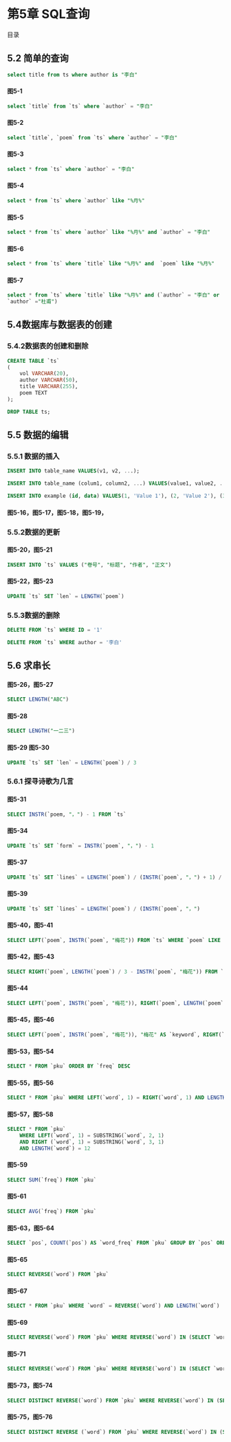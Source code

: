 # 第5章 SQL查询

目录

## 5.2 简单的查询
```sql
select title from ts where author is "李白"
```

#### 图5-1
```sql
select `title` from `ts` where `author` = "李白"
```

#### 图5-2
```sql
select `title`, `poem` from `ts` where `author` = "李白"
```

#### 图5-3
```sql
select * from `ts` where `author` = "李白"
```

#### 图5-4
```sql
select * from `ts` where `author` like "%月%"
```

#### 图5-5
```sql
select * from `ts` where `author` like "%月%" and `author` = "李白"
```

#### 图5-6
```sql
select * from `ts` where `title` like "%月%" and  `poem` like "%月%"
```

#### 图5-7
```sql
select * from `ts` where `title` like "%月%" and (`author` = "李白" or
`author` ="杜甫")
```

## 5.4数据库与数据表的创建

### 5.4.2数据表的创建和删除

```sql
CREATE TABLE `ts`
(
    vol VARCHAR(20),
    author VARCHAR(50),
    title VARCHAR(255),
    poem TEXT
);
```

```sql
DROP TABLE ts;
```




## 5.5 数据的编辑

### 5.5.1 数据的插入

```sql
INSERT INTO table_name VALUES(v1, v2, ...);
```

```sql
INSERT INTO table_name (colum1, column2, ...) VALUES(value1, value2, ...);
```

```sql
INSERT INTO example (id, data) VALUES(1, 'Value 1'), (2, 'Value 2'), (3, 'Value 3');
```

#### 图5-16，图5-17，图5-18，图5-19，

### 5.5.2数据的更新

#### 图5-20，图5-21

```sql
INSERT INTO `ts` VALUES ("卷号", "标题", "作者", "正文")
```

#### 图5-22，图5-23

```sql
UPDATE `ts` SET `len` = LENGTH(`poem`)
```

### 5.5.3数据的删除

```sql
DELETE FROM `ts` WHERE ID = '1'
```

```sql
DELETE FROM `ts` WHERE author = '李白'
```

## 5.6 求串长
#### 图5-26，图5-27
```sql
SELECT LENGTH("ABC")
```

#### 图5-28

```sql
SELECT LENGTH("一二三")
```

#### 图5-29 图5-30

```sql
UPDATE `ts` SET `len` = LENGTH(`poem`) / 3
```

### 5.6.1 探寻诗歌为几言
#### 图5-31

```sql
SELECT INSTR(`poem, "，") - 1 FROM `ts`
```

#### 图5-34

```sql
UPDATE `ts` SET `form` = INSTR(`poem`, "，") - 1
```

#### 图5-37

```sql
UPDATE `ts` SET `lines` = LENGTH(`poem`) / (INSTR(`poem`, "，") + 1) / 3
```

#### 图5-39

```sql
UPDATE `ts` SET `lines` = LENGTH(`poem`) / (INSTR(`poem`, "，")
```

#### 图5-40，图5-41

```sql
SELECT LEFT(`poem`, INSTR(`poem`, "梅花")) FROM `ts` WHERE `poem` LIKE "%梅花%"
```

#### 图5-42，图5-43

```sql
SELECT RIGHT(`poem`, LENGTH(`poem`) / 3 - INSTR(`poem`, "梅花")) FROM `ts` WHERE `poem` LIKE "%梅花%"
```

#### 图5-44

```sql
SELECT LEFT(`poem`, INSTR(`poem`, "梅花")), RIGHT(`poem`, LENGTH(`poem`) / 3 - INSTR(`poem`, "梅花")) FROM `ts` WHERE `poem` LIKE "%梅花%"
```

#### 图5-45，图5-46

```sql
SELECT LEFT(`poem`, INSTR(`poem`, "梅花")), "梅花" AS `keyword`, RIGHT(`poem`, LENGTH(`poem`) / 3 - INSTR(`poem`, "梅花")) FROM `ts` WHERE `poem` LIKE "%梅花%"
```

#### 图5-53，图5-54

```sql
SELECT * FROM `pku` ORDER BY `freq` DESC
```

#### 图5-55，图5-56

```sql
SELECT * FROM `pku` WHERE LEFT(`word`, 1) = RIGHT(`word`, 1) AND LENGTH(`word`) = 6
```

#### 图5-57，图5-58

```sql
SELECT * FROM `pku`
    WHERE LEFT(`word`, 1) = SUBSTRING(`word`, 2, 1) 
    AND RIGHT (`word`, 1) = SUBSTRING(`word`, 3, 1) 
    AND LENGTH(`word`) = 12
```

#### 图5-59

```sql
SELECT SUM(`freq`) FROM `pku`
```

#### 图5-61

```sql
SELECT AVG(`freq`) FROM `pku`
```

#### 图5-63，图5-64

```sql
SELECT `pos`, COUNT(`pos`) AS `word_freq` FROM `pku` GROUP BY `pos` ORDER BY `word_freq` DESC
```

#### 图5-65

```sql
SELECT REVERSE(`word`) FROM `pku`
```

#### 图5-67

```sql
SELECT * FROM `pku` WHERE `word` = REVERSE(`word`) AND LENGTH(`word`) != 3 AND SUBSTRING(`word`, 1, 1) != SUBSTRING(`word`, 2, 1)
```

#### 图5-69

```sql
SELECT REVERSE(`word`) FROM `pku` WHERE REVERSE(`word`) IN (SELECT `word` FROM `pku`)
```

#### 图5-71

```sql
SELECT REVERSE(`word`) FROM `pku` WHERE REVERSE(`word`) IN (SELECT `word` from `pku`) AND LENGTH(`word`) >= 6 AND LEFT(`word`, 1) <> RIGHT(`word`, 1)
```

#### 图5-73，图5-74

```sql
SELECT DISTINCT REVERSE(`word`) FROM `pku` WHERE REVERSE(`word`) IN (SELECT `word` from `pku`) AND LENGTH(`word`) >= 6 AND LEFT(`word`, 1) <> RIGHT(`word`, 1)
```

#### 图5-75，图5-76

```sql
SELECT DISTINCT REVERSE (`word`) FROM `pku` WHERE REVERSE(`word`) IN (SELECT `word` from `pku`) AND LENGTH(`word`) >= 6 AND LEFT(`word`, 1) <> RIGHT(`word`, 1) AND `word` > REVERSE(`word`)
```

